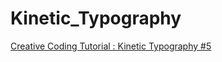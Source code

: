 # Kinetic_Typography

[Creative Coding Tutorial : Kinetic Typography #5](https://youtu.be/Df4RviUikZ0)
